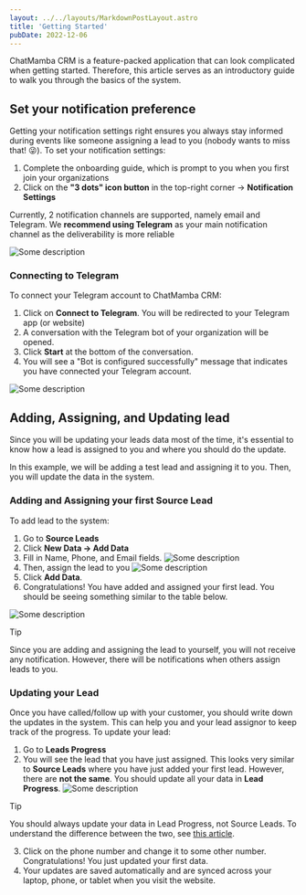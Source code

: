 ```yaml
---
layout: ../../layouts/MarkdownPostLayout.astro
title: 'Getting Started'
pubDate: 2022-12-06
---
```


ChatMamba CRM is a feature-packed application that can look complicated when getting started. Therefore, this article serves as an introductory guide to walk you through the basics of the system.

## Set your notification preference

Getting your notification settings right ensures you always stay informed during events like someone assigning a lead to you (nobody wants to miss that! 😜). To set your notification settings:

1. Complete the onboarding guide, which is prompt to you when you first join your organizations
2. Click on the **"3 dots" icon button** in the top-right corner → **Notification Settings**

Currently, 2 notification channels are supported, namely email and Telegram. We **recommend using Telegram** as your main notification channel as the deliverability is more reliable

![Some description](/kb/getting-started/notification-settings.png)

### Connecting to Telegram

To connect your Telegram account to ChatMamba CRM:

1. Click on **Connect to Telegram**. You will be redirected to your Telegram app (or website)
2. A conversation with the Telegram bot of your organization will be opened.
3. Click **Start** at the bottom of the conversation.
4. You will see a "Bot is configured successfully" message that indicates you have connected your Telegram account.

![Some description](/kb/getting-started/connecting-to-telegram.jpeg)

## Adding, Assigning, and Updating lead

Since you will be updating your leads data most of the time, it's essential to know how a lead is assigned to you and where you should do the update.

In this example, we will be adding a test lead and assigning it to you. Then, you will update the data in the system.

### Adding and Assigning your first Source Lead

To add lead to the system:

1. Go to **Source Leads**
2. Click **New Data → Add Data**
3. Fill in Name, Phone, and Email fields.
![Some description](/kb/getting-started/add-new-data-pt-1.png)
4. Then, assign the lead to you
![Some description](/kb/getting-started/add-new-data-pt-2.png)
5. Click **Add Data**.
6. Congratulations! You have added and assigned your first lead. You should be seeing something similar to the table below.

![Some description](/kb/getting-started/source-leads.png)

> [!tip]
> Since you are adding and assigning the lead to yourself, you will not receive any notification. However, there will be notifications when others assign leads to you.

### Updating your Lead

Once you have called/follow up with your customer, you should write down the updates in the system. This can help you and your lead assignor to keep track of the progress. To update your lead:

1. Go to **Leads Progress**
2. You will see the lead that you have just assigned. This looks very similar to **Source Leads** where you have just added your first lead. However, there are **not the same**. You should update all your data in **Lead Progress**.
![Some description](/kb/getting-started/lead-progress.png)

> [!tip]
> You should always update your data in Lead Progress, not Source Leads. To understand the difference between the two, see [this article](/articles/difference-between-source-lead-and-assigned-lead).

3. Click on the phone number and change it to some other number. Congratulations! You just updated your first data.
4. Your updates are saved automatically and are synced across your laptop, phone, or tablet when you visit the website.
